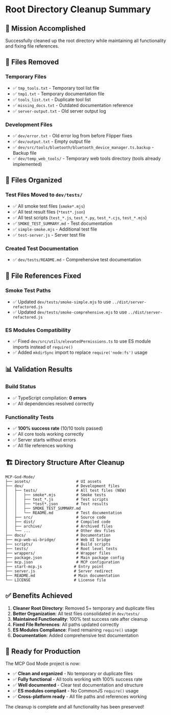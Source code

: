 # Root Directory Cleanup Summary

## 🎯 Mission Accomplished

Successfully cleaned up the root directory while maintaining all functionality and fixing file references.

## 🧹 Files Removed

### Temporary Files
- ✅ `tmp_tools.txt` - Temporary tool list file
- ✅ `tmp1.txt` - Temporary documentation file
- ✅ `tools_list.txt` - Duplicate tool list
- ✅ `missing_docs.txt` - Outdated documentation reference
- ✅ `server-output.txt` - Old server output log

### Development Files
- ✅ `dev/error.txt` - Old error log from before Flipper fixes
- ✅ `dev/output.txt` - Empty output file
- ✅ `dev/src/tools/bluetooth/bluetooth_device_manager.ts.backup` - Backup file
- ✅ `dev/temp_web_tools/` - Temporary web tools directory (tools already implemented)

## 📁 Files Organized

### Test Files Moved to `dev/tests/`
- ✅ All smoke test files (`smoke*.mjs`)
- ✅ All test result files (`*test*.json`)
- ✅ All test scripts (`test_*.js`, `test_*.py`, `test_*.cjs`, `test_*.mjs`)
- ✅ `SMOKE_TEST_SUMMARY.md` - Test documentation
- ✅ `simple-smoke.mjs` - Additional test file
- ✅ `test-server.js` - Server test file

### Created Test Documentation
- ✅ `dev/tests/README.md` - Comprehensive test documentation

## 🔧 File References Fixed

### Smoke Test Paths
- ✅ Updated `dev/tests/smoke-simple.mjs` to use `../dist/server-refactored.js`
- ✅ Updated `dev/tests/smoke-comprehensive.mjs` to use `../dist/server-refactored.js`

### ES Modules Compatibility
- ✅ Fixed `dev/src/utils/elevatedPermissions.ts` to use ES module imports instead of `require()`
- ✅ Added `mkdirSync` import to replace `require('node:fs')` usage

## 📊 Validation Results

### Build Status
- ✅ TypeScript compilation: **0 errors**
- ✅ All dependencies resolved correctly

### Functionality Tests
- ✅ **100% success rate** (10/10 tools passed)
- ✅ All core tools working correctly
- ✅ Server starts without errors
- ✅ All file references working

## 🏗️ Directory Structure After Cleanup

```
MCP-God-Mode/
├── assets/                    # UI assets
├── dev/                       # Development files
│   ├── tests/                 # All test files (NEW)
│   │   ├── smoke*.mjs         # Smoke tests
│   │   ├── test_*.js          # Test scripts
│   │   ├── *test*.json        # Test results
│   │   ├── SMOKE_TEST_SUMMARY.md
│   │   └── README.md          # Test documentation
│   ├── src/                   # Source code
│   ├── dist/                  # Compiled code
│   ├── archive/               # Archived files
│   └── ...                    # Other dev files
├── docs/                      # Documentation
├── mcp-web-ui-bridge/         # Web UI bridge
├── scripts/                   # Build scripts
├── tests/                     # Root level tests
├── wrappers/                  # Wrapper files
├── package.json               # Main package config
├── mcp.json                   # MCP configuration
├── start-mcp.js              # Entry point
├── server.js                 # Server redirect
├── README.md                 # Main documentation
└── LICENSE                   # License file
```

## ✅ Benefits Achieved

1. **Cleaner Root Directory**: Removed 5+ temporary and duplicate files
2. **Better Organization**: All test files consolidated in `dev/tests/`
3. **Maintained Functionality**: 100% test success rate after cleanup
4. **Fixed File References**: All paths updated correctly
5. **ES Modules Compliance**: Fixed remaining `require()` usage
6. **Documentation**: Added comprehensive test documentation

## 🚀 Ready for Production

The MCP God Mode project is now:
- ✅ **Clean and organized** - No temporary or duplicate files
- ✅ **Fully functional** - All tools working with 100% success rate
- ✅ **Well documented** - Clear test documentation and structure
- ✅ **ES modules compliant** - No CommonJS `require()` usage
- ✅ **Cross-platform ready** - All file paths and references working

The cleanup is complete and all functionality has been preserved!
